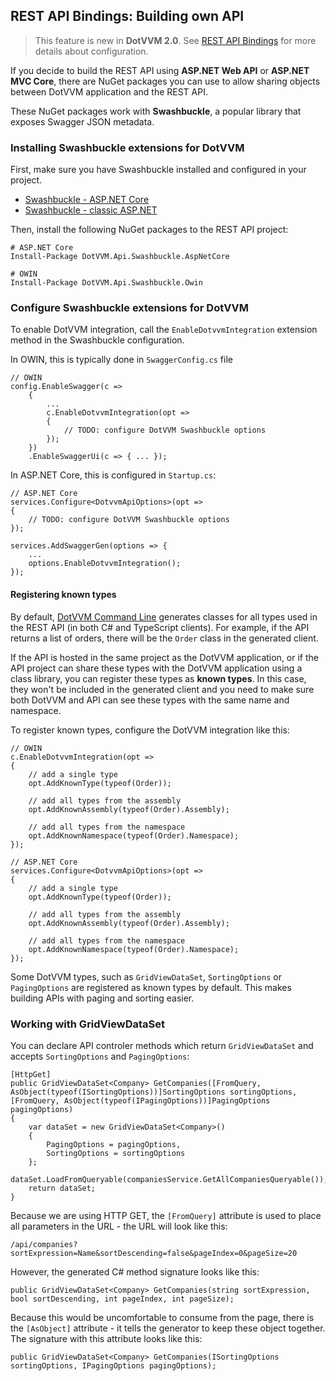 ## REST API Bindings: Building own API

> This feature is new in **DotVVM 2.0**. See [REST API Bindings](/docs/tutorials/basics-rest-api-bindings/{branch}) for more details about configuration.

If you decide to build the REST API using **ASP.NET Web API** or **ASP.NET MVC Core**, there are NuGet packages you can use to allow sharing objects between DotVVM application and the REST API.

These NuGet packages work with **Swashbuckle**, a popular library that exposes Swagger JSON metadata. 

### Installing Swashbuckle extensions for DotVVM

First, make sure you have Swashbuckle installed and configured in your project. 

* [Swashbuckle - ASP.NET Core](https://github.com/domaindrivendev/Swashbuckle.AspNetCore)
* [Swashbuckle - classic ASP.NET](https://github.com/domaindrivendev/Swashbuckle) 

Then, install the following NuGet packages to the REST API project:

```
# ASP.NET Core
Install-Package DotVVM.Api.Swashbuckle.AspNetCore

# OWIN
Install-Package DotVVM.Api.Swashbuckle.Owin
```

### Configure Swashbuckle extensions for DotVVM

To enable DotVVM integration, call the `EnableDotvvmIntegration` extension method in the Swashbuckle configuration.

In OWIN, this is typically done in `SwaggerConfig.cs` file

```CSHARP
// OWIN
config.EnableSwagger(c =>
    {
        ...
        c.EnableDotvvmIntegration(opt => 
        {
            // TODO: configure DotVVM Swashbuckle options    
        });
    })
    .EnableSwaggerUi(c => { ... });
```

In ASP.NET Core, this is configured in `Startup.cs`:

```CSHARP
// ASP.NET Core
services.Configure<DotvvmApiOptions>(opt => 
{
    // TODO: configure DotVVM Swashbuckle options
});

services.AddSwaggerGen(options => {
    ...
    options.EnableDotvvmIntegration();
});
```

#### Registering known types

By default, [DotVVM Command Line](/docs/tutorials/advanced-dotvvm-command-line/{branch}) generates classes for all types used in the REST API (in both C# and TypeScript clients). For example, if the API returns a list of orders, there will be the `Order` class in the generated client.

If the API is hosted in the same project as the DotVVM application, or if the API project can share these types with the DotVVM application using a class library, you can register these types as **known types**. In this case, they won't be included in the generated client and you need to make sure both DotVVM and API can see these types with the same name and namespace.

To register known types, configure the DotVVM integration like this:

```CSHARP
// OWIN
c.EnableDotvvmIntegration(opt => 
{
    // add a single type
    opt.AddKnownType(typeof(Order));

    // add all types from the assembly
    opt.AddKnownAssembly(typeof(Order).Assembly);

    // add all types from the namespace
    opt.AddKnownNamespace(typeof(Order).Namespace);
});

// ASP.NET Core
services.Configure<DotvvmApiOptions>(opt => 
{
    // add a single type
    opt.AddKnownType(typeof(Order));

    // add all types from the assembly
    opt.AddKnownAssembly(typeof(Order).Assembly);

    // add all types from the namespace
    opt.AddKnownNamespace(typeof(Order).Namespace);
});
```

Some DotVVM types, such as `GridViewDataSet`, `SortingOptions` or `PagingOptions` are registered as known types by default. This makes building APIs with paging and sorting easier.

### Working with GridViewDataSet

You can declare API controler methods which return `GridViewDataSet` and accepts `SortingOptions` and `PagingOptions`:

```CSHARP
[HttpGet]
public GridViewDataSet<Company> GetCompanies([FromQuery, AsObject(typeof(ISortingOptions))]SortingOptions sortingOptions, [FromQuery, AsObject(typeof(IPagingOptions))]PagingOptions pagingOptions)
{
    var dataSet = new GridViewDataSet<Company>()
    {
        PagingOptions = pagingOptions,
        SortingOptions = sortingOptions
    };
    dataSet.LoadFromQueryable(companiesService.GetAllCompaniesQueryable());
    return dataSet;
}
```

Because we are using HTTP GET, the `[FromQuery]` attribute is used to place all parameters in the URL - the URL will look like this:

```
/api/companies?sortExpression=Name&sortDescending=false&pageIndex=0&pageSize=20
```

However, the generated C# method signature looks like this:

```
public GridViewDataSet<Company> GetCompanies(string sortExpression, bool sortDescending, int pageIndex, int pageSize);
```

Because this would be uncomfortable to consume from the page, there is the `[AsObject]` attribute - it tells the generator to keep these object together. The signature with this attribute looks like this:

```
public GridViewDataSet<Company> GetCompanies(ISortingOptions sortingOptions, IPagingOptions pagingOptions);
```


